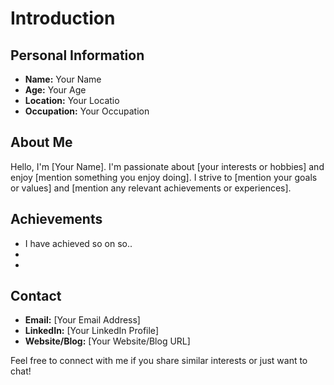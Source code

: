 # Introduction

## Personal Information
- **Name:** Your Name
- **Age:** Your Age
- **Location:** Your Locatio
- **Occupation:** Your Occupation

## About Me
Hello, I'm [Your Name]. I'm passionate about [your interests or hobbies] and enjoy [mention something you enjoy doing]. I strive to [mention your goals or values] and [mention any relevant achievements or experiences]. 

## Achievements
- I have achieved so on so..
-
-

## Contact
- **Email:** [Your Email Address]
- **LinkedIn:** [Your LinkedIn Profile]
- **Website/Blog:** [Your Website/Blog URL]

Feel free to connect with me if you share similar interests or just want to chat!
